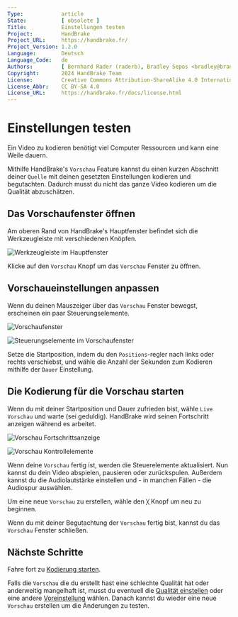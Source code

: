 ```yaml
---
Type:            article
State:           [ obsolete ]
Title:           Einstellungen testen
Project:         HandBrake
Project_URL:     https://handbrake.fr/
Project_Version: 1.2.0
Language:        Deutsch
Language_Code:   de
Authors:         [ Bernhard Rader (raderb), Bradley Sepos <bradley@bradleysepos.com> (BradleyS) ]
Copyright:       2024 HandBrake Team
License:         Creative Commons Attribution-ShareAlike 4.0 International
License_Abbr:    CC BY-SA 4.0
License_URL:     https://handbrake.fr/docs/license.html
---
```


Einstellungen testen
========================

Ein Video zu kodieren benötigt viel Computer Ressourcen und kann eine Weile dauern.

Mithilfe HandBrake's `Vorschau` Feature kannst du einen kurzen Abschnitt deiner `Quelle` mit deinen gesetzten Einstellungen kodieren und begutachten. Dadurch musst du nicht das ganze Video kodieren um die Qualität abzuschätzen.

## Das Vorschaufenster öffnen

Am oberen Rand von HandBrake's Hauptfenster befindet sich die Werkzeugleiste mit verschiedenen Knöpfen.

<!-- .system-macos -->

![Werkzeugleiste im Hauptfenster](../../../en/images/mac/toolbar-1.1.0.png "Über die Werkzeugleiste hast du Zugriff auf HandBrake's meistbenützte Funktionen.")

<!-- /.system-macos -->

Klicke auf den `Vorschau` Knopf um das `Vorschau` Fenster zu öffnen.

## Vorschaueinstellungen anpassen

Wenn du deinen Mauszeiger über das `Vorschau` Fenster bewegst, erscheinen ein paar Steuerungselemente.

<!-- .system-macos -->

![Vorschaufenster](../../../en/images/mac/preview-window-1.1.0.jpg "Mit HandBrake's Vorschaufeature kannst du deine Einstellungen auf einem kleinen Abschnittd deiner Quelle testn.")

![Steuerungselemente im Vorschaufenster](../../../en/images/mac/preview-controls-1.1.0.png "Du kannst die Startposition und die Länge deiner Vorschau setzen.")

<!-- /.system-macos -->

Setze die Startposition, indem du den `Positions`-regler nach links oder rechts verschiebst, und wähle die Anzahl der Sekunden zum Kodieren mithilfe der `Dauer` Einstellung.

## Die Kodierung für die Vorschau starten

Wenn du mit deiner Startposition und Dauer zufrieden bist, wähle `Live Vorschau` und warte (sei geduldig). HandBrake wird seinen Fortschritt anzeigen während es arbeitet.

<!-- .system-macos -->

![Vorschau Fortschrittsanzeige](../../../en/images/mac/preview-progress-1.1.0.png "HandBrake stellt den Fortschritt während des Kodierens der Vorschau dar.")

![Vorschau Kontrollelemente](../../../en/images/mac/preview-controls-playback-1.1.0.png "Die Kontrollelemente der Vorschau erlauben es dir mit der Vorschau zu interagieren.")

<!-- /.system-macos -->

Wenn deine `Vorschau` fertig ist, werden die Steuerelemente aktualisiert. Nun kannst du dein Video abspielen, pausieren  oder zurückspulen. Außerdem kannst du die Audiolautstärke einstellen und - in manchen Fällen - die Audiospur auswählen.

<!-- .system-macos -->

Um eine neue `Vorschau` zu erstellen, wähle den `╳` Knopf um neu zu beginnen.

<!-- /.system-macos -->

Wenn du mit deiner Begutachtung der `Vorschau` fertig bist, kannst du das `Vorschau` Fenster schließen.

<!-- .continue -->

## Nächste Schritte

<!-- .success -->

Fahre fort zu [Kodierung starten](start-encoding.html).

<!-- /.success -->
<!-- .fail -->

Falls die `Vorschau` die du erstellt hast eine schlechte Qualität hat oder anderweitig mangelhaft ist, musst du eventuell die [Qualität einstellen](adjust-quality.html) oder eine andere [Voreinstellung](select-preset.html) wählen. Danach kannst du wieder eine neue `Vorschau` erstellen um die Änderungen zu testen.

<!-- /.fail -->

<!-- /.continue -->
